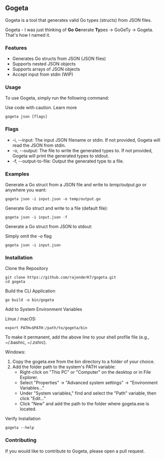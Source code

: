 ## Gogeta

Gogeta is a tool that generates valid Go types (structs) from JSON files.

Gogeta - I was just thinking of **Go** **Ge**nerate **Ty**pes -> GoGeTy -> Gogeta. That's how I named it.

### Features

- Generates Go structs from JSON (JSON files)
- Supports nested JSON objects
- Supports arrays of JSON objects
- Accept input from stdin (WIP)

### Usage

To use Gogeta, simply run the following command:

Use code with caution. Learn more

```
gogeta json [flags]
```

### Flags

- -i, --input: The input JSON filename or stdin. If not provided, Gogeta will read the JSON from stdin.
- -o, --output: The file to write the generated types to. If not provided, Gogeta will print the generated types to stdout.
- -f, --output-to-file: Output the generated type to a file.

### Examples

Generate a Go struct from a JSON file and write to _temp/output.go_ or anywhere you want:

```
gogeta json -i input.json -o temp/output.go
```

Generate Go struct and write to a file (default file):

```
gogeta json -i input.json -f
```

Generate a Go struct from JSON to stdout:

Simply omit the _-o_ flag

```
gogeta json -i input.json
```

### Installation

Clone the Repository

```
git clone https://github.com/rajenderK7/gogeta.git
cd gogeta
```

Build the CLI Application

```
go build -o bin/gogeta
```

Add to System Environment Variables

Linux / macOS:

```
export PATH=$PATH:/path/to/gogeta/bin
```

To make it permanent, add the above line to your shell profile file (e.g., ~/.bashrc, ~/.zshrc).

Windows:

1. Copy the gogeta.exe from the bin directory to a folder of your choice.
2. Add the folder path to the system's PATH variable:
   - Right-click on "This PC" or "Computer" on the desktop or in File Explorer.
   - Select "Properties" -> "Advanced system settings" -> "Environment Variables..."
   - Under "System variables," find and select the "Path" variable, then click "Edit..."
   - Click "New" and add the path to the folder where gogeta.exe is located.

Verify Installation

```
gogeta --help
```

### Contributing

If you would like to contribute to Gogeta, please open a pull request.
